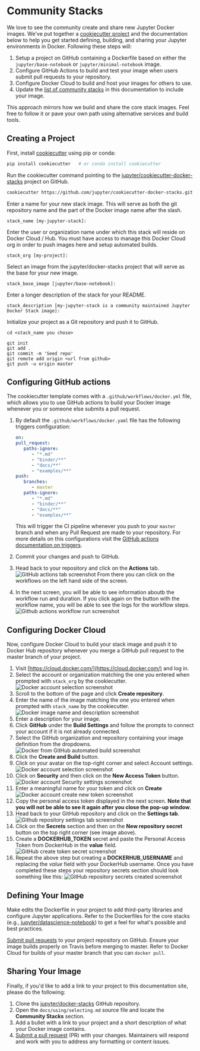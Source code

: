 # Community Stacks

We love to see the community create and share new Jupyter Docker images. We've put together a
[cookiecutter project](https://github.com/jupyter/cookiecutter-docker-stacks) and the documentation
below to help you get started defining, building, and sharing your Jupyter environments in Docker.
Following these steps will:

1. Setup a project on GitHub containing a Dockerfile based on either the `jupyter/base-notebook` or
   `jupyter/minimal-notebook` image.
2. Configure GitHub Actions to build and test your image when users submit pull requests to your
   repository.
3. Configure Docker Cloud to build and host your images for others to use.
4. Update the [list of community stacks](../using/selecting.html#community-stacks) in this
   documentation to include your image.

This approach mirrors how we build and share the core stack images. Feel free to follow it or pave
your own path using alternative services and build tools.

## Creating a Project

First, install [cookiecutter](https://github.com/audreyr/cookiecutter) using pip or conda:

```bash
pip install cookiecutter   # or conda install cookiecutter
```

Run the cookiecutter command pointing to the
[jupyter/cookiecutter-docker-stacks](https://github.com/jupyter/cookiecutter-docker-stacks) project
on GitHub.

```bash
cookiecutter https://github.com/jupyter/cookiecutter-docker-stacks.git
```

Enter a name for your new stack image. This will serve as both the git repository name and the part
of the Docker image name after the slash.

```
stack_name [my-jupyter-stack]:
```

Enter the user or organization name under which this stack will reside on Docker Cloud / Hub. You
must have access to manage this Docker Cloud org in order to push images here and setup automated
builds.

```
stack_org [my-project]:
```

Select an image from the jupyter/docker-stacks project that will serve as the base for your new
image.

```
stack_base_image [jupyter/base-notebook]:
```

Enter a longer description of the stack for your README.

```
stack_description [my-jupyter-stack is a community maintained Jupyter Docker Stack image]:
```

Initialize your project as a Git repository and push it to GitHub.

```
cd <stack_name you chose>

git init
git add .
git commit -m 'Seed repo'
git remote add origin <url from github>
git push -u origin master
```

## Configuring GitHub actions

The cookiecutter template comes with a `.github/workflows/docker.yml` file, which allows you to use GitHub actions to build your Docker image whenever you or someone else submits a pull request.

1. By default the `.github/workflows/docker.yaml` file has the following triggers configuration:

   ```yaml
   on:
   pull_request:
      paths-ignore:
         - "*.md"
         - "binder/**"
         - "docs/**"
         - "examples/**"
   push:
      branches:
         - master
      paths-ignore:
         - "*.md"
         - "binder/**"
         - "docs/**"
         - "examples/**"
   ```

   This will trigger the CI pipeline whenever you push to your `master` branch and when any Pull Request are made to your repository. For more details on this configurations visit the [GitHub actions documentation on triggers](https://docs.github.com/en/actions/reference/events-that-trigger-workflows).
2. Commit your changes and push to GitHub.
3. Head back to your repository and click on the **Actions** tab.
![GitHub actions tab screenshot](../static/../_static/github-actions-tab.png)
From there you can click on the workflows on the left hand side of the screen.
4. In the next screen, you will be able to see information aboutb the workflow run and duration. If you click again on the button with the workflow name, you will be able to see the logs for the workflow steps.
   ![Github actions workflow run screenshot](../static/../_static/github-actions-workflow.png)

## Configuring Docker Cloud

Now, configure Docker Cloud to build your stack image and push it to Docker Hub repository whenever
you merge a GitHub pull request to the master branch of your project.

1. Visit [https://cloud.docker.com/](https://cloud.docker.com/) and log in.
2. Select the account or organization matching the one you entered when prompted with `stack_org` by the cookiecutter.
   ![Docker account selection screenshot](../_static/docker-org-select.png)
3. Scroll to the bottom of the page and click **Create repository**.
4. Enter the name of the image matching the one you entered when prompted with `stack_name` by the cookiecutter.
   ![Docker image name and description screenshot](../_static/docker-repo-name.png)
5. Enter a description for your image.
6. Click **GitHub** under the **Build Settings** and follow the prompts to connect your account if it is not already connected.
7. Select the GitHub organization and repository containing your image definition from the dropdowns.
   ![Docker from GitHub automated build screenshot](../_static/docker-github-settings.png)
8. Click the **Create and Build** button.
9. Click on your avatar on the top-right corner and select Account settings.
   ![Docker account selection screenshot](../_static/docker-org-select.png)
10. Click on **Security** and then click on the **New Access Token** button.
   ![Docker account Security settings screenshot](../_static/docker-org-security.png)
11. Enter a meaningful name for your token and click on **Create**
   ![Docker account create new token screenshot](../_static/docker-org-create-token.png)
12. Copy the personal access token displayed in the next screen. **Note that you will not be able to see it again after you close the pop-up window**.
13. Head back to your GitHub repository and click on the **Settings tab**.
   ![Github repository settings tab screenshot](../static/../_static/github-create-secrets.png)
14. Click on the **Secrets** section and then on the **New repository secret** button on the top right corner (see image above).
15. Create a **DOCKERHUB_TOKEN** secret and paste the Personal Access Token from DockerHub in the **value** field.
   ![GitHub create token secret screenshot](../static/../_static/github-secret-token.png)
16. Repeat the above step but creating a **DOCKERHUB_USERNAME** and replacing the *value* field with your DockerHub username. Once you have completed these steps your repository secrets section should look something like this:
   ![GitHub repository secrets created screenshot](../static/../_static/github-secrets-completed.png)

## Defining Your Image

Make edits the Dockerfile in your project to add third-party libraries and configure Jupyter
applications. Refer to the Dockerfiles for the core stacks (e.g.,
[jupyter/datascience-notebook](https://github.com/jupyter/docker-stacks/blob/master/datascience-notebook/Dockerfile))
to get a feel for what's possible and best practices.

[Submit pull requests](https://github.com/PointCloudLibrary/pcl/wiki/A-step-by-step-guide-on-preparing-and-submitting-a-pull-request)
to your project repository on GitHub. Ensure your image builds properly on Travis before merging to
master. Refer to Docker Cloud for builds of your master branch that you can `docker pull`.

## Sharing Your Image

Finally, if you'd like to add a link to your project to this documentation site, please do the
following:

1. Clone ths [jupyter/docker-stacks](https://github.com/jupyter/docker-stacks) GitHub repository.
2. Open the `docs/using/selecting.md` source file and locate the **Community Stacks** section.
3. Add a bullet with a link to your project and a short description of what your Docker image
   contains.
4. [Submit a pull request](https://github.com/PointCloudLibrary/pcl/wiki/A-step-by-step-guide-on-preparing-and-submitting-a-pull-request)
   (PR) with your changes. Maintainers will respond and work with you to address any formatting or
   content issues.
